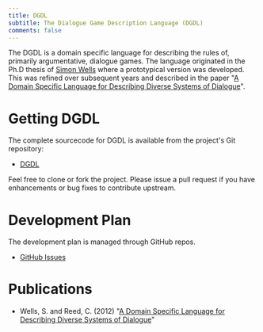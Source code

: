 ```yaml
---
title: DGDL 
subtitle: The Dialogue Game Description Language (DGDL)
comments: false
---
```


The DGDL is a domain specific language for describing the rules of, primarily argumentative, dialogue games. The language originated in the Ph.D thesis of [Simon Wells](/authors/simon-wells) where a prototypical version was developed. This was refined over subsequent years and described in the paper "[A Domain Specific Language for Describing  Diverse Systems of Dialogue](https://www.simonwells.org/publications/#wells_2012_dgdl)".

# Getting DGDL

The complete sourcecode for DGDL is available from the project's Git repository:

* [DGDL](https://github.com/Open-Argumentation/DGDL)

Feel free to clone or fork the project. Please issue a pull request if you have enhancements or bug fixes to contribute upstream.

# Development Plan

The development plan is managed through GitHub repos.

* [GitHub Issues](https://github.com/Open-Argumentation/DGDL/issues)

# Publications

* Wells, S. and Reed, C. (2012) "[A Domain Specific Language for Describing  Diverse Systems of Dialogue](https://www.simonwells.org/publications/#wells_2012_dgdl)"
